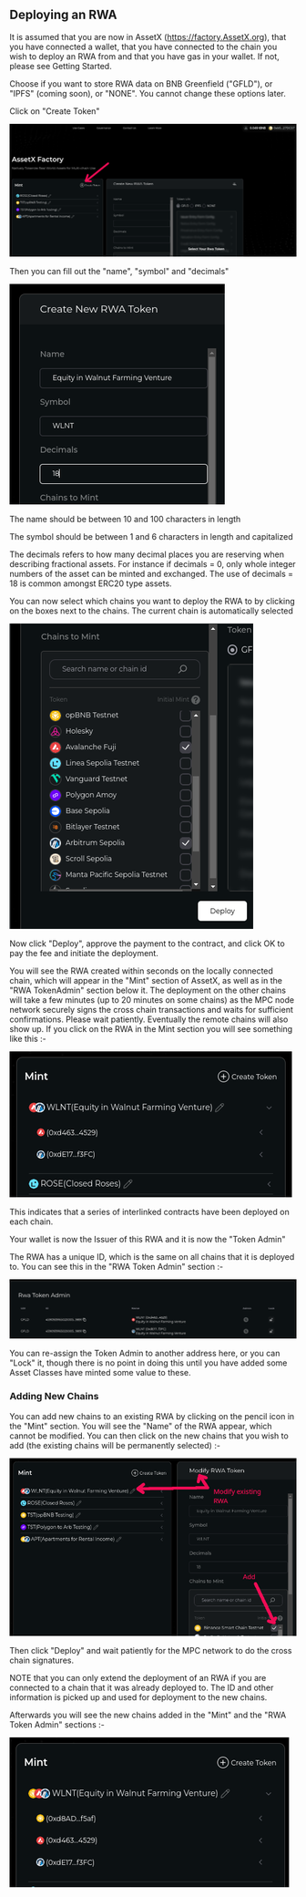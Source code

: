 ## Deploying an RWA

It is assumed that you are now in AssetX (https://factory.AssetX.org), that you have connected a wallet, that you have connected to the chain you wish to deploy an RWA from and that you have gas in your wallet. If not, please see Getting Started.

Choose if you want to store RWA data on BNB Greenfield ("GFLD"), or "IPFS" (coming soon), or "NONE". You cannot change these options later.

Click on "Create Token"

<img src="/_media/CreateRWA-1.png"  alt=""/>

Then you can fill out the "name", "symbol" and "decimals"

<img src="/_media/CreateRWA-2.png"  alt=""/>

The name should be between 10 and 100 characters in length

The symbol should be between 1 and 6 characters in length and capitalized

The decimals refers to how many decimal places you are reserving when describing fractional assets. For instance if decimals = 0, only whole integer numbers of the asset can be minted and exchanged. The use of decimals = 18 is common amongst ERC20 type assets.

You can now select which chains you want to deploy the RWA to by clicking on the boxes next to the chains. The current chain is automatically selected

<img src="/_media/CreateRWAChains.png"  alt=""/>

Now click "Deploy", approve the payment to the contract, and click OK to pay the fee and initiate the deployment.

You will see the RWA created within seconds on the locally connected chain, which will appear in the "Mint" section of AssetX, as well as in the "RWA TokenAdmin" section below it. The deployment on the other chains will take a few minutes (up to 20 minutes on some chains) as the MPC node network securely signs the cross chain transactions and waits for sufficient confirmations. Please wait patiently. Eventually the remote chains will also show up. If you click on the RWA in the Mint section you will see something like this :-


<img src="/_media/CreateRWA-3.png"  alt=""/>

This indicates that a series of interlinked contracts have been deployed on each chain. 

Your wallet is now the Issuer of this RWA and it is now the "Token Admin"

The RWA has a unique ID, which is the same on all chains that it is deployed to. You can see this in the "RWA Token Admin" section :-

<img src="/_media/CreateRWA-4.png"  alt=""/>

You can re-assign the Token Admin to another address here, or you can "Lock" it, though there is no point in doing this until you have added some Asset Classes have minted some value to these.


### Adding New Chains

You can add new chains to an existing RWA by clicking on the pencil icon in the "Mint" section. You will see the "Name" of the RWA appear, which cannot be modified. You can then click on the new chains that you wish to add (the existing chains will be permanently selected) :-

<img src="/_media/CreateRWA-5.png"  alt=""/>

Then click "Deploy" and wait patiently for the MPC network to do the cross chain signatures.

NOTE that you can only extend the deployment of an RWA if you are connected to a chain that it was already deployed to. The ID and other information is picked up and used for deployment to the new chains.

Afterwards you will see the new chains added in the "Mint" and the "RWA Token Admin" sections :-

<img src="/_media/CreateRWA-6.png"  alt=""/>





